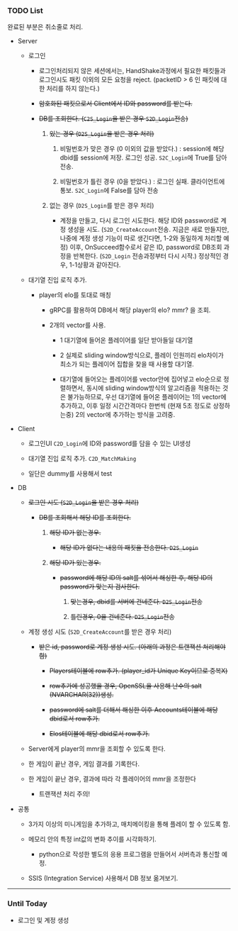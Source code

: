 ### TODO List

완료된 부분은 취소줄로 처리.

- Server
  
  - 로그인
    
    - 로그인처리되지 않은 세션에서는, HandShake과정에서 필요한 패킷들과 로그인시도 패킷 이외의 모든 요청을 reject. (packetID > 6 인 패킷에 대한 처리를 하지 않는다.)
    
    - ~~암호화된 패킷으로서 Client에서 ID와 password를 받는다.~~
    
    - ~~DB를 조회한다. (`C2S_Login`을 받은 경우 `S2D_Login`전송)~~
      
      1. ~~있는 경우 (`D2S_Login`을 받은 경우 처리)~~
         
         1. 비밀번호가 맞은 경우 (0 이외의 값을 받았다.) : session에 해당 dbid를 session에 저장. 로그인 성공. `S2C_Login`에 True를 담아 전송.
         
         2. 비밀번호가 틀린 경우 (0을 받았다.) : 로그인 실패. 클라이언트에 통보. `S2C_Login`에 False를 담아 전송
      
      2. 없는 경우 (`D2S_Login`를 받은 경우 처리)
         
         - 계정을 만들고, 다시 로그인 시도한다. 
           해당 ID와 password로 계정 생성을 시도. (`S2D_CreateAccount`전송. 지금은 새로 만들지만, 나중에 계정 생성 기능이 따로 생긴다면, 1-2와 동일하게 처리할 예정)
           이후, OnSucceed함수로서 같은 ID, password로 DB조회 과정을 반복한다. (`S2D_Login` 전송과정부터 다시 시작.)
           정상적인 경우, 1-1상황과 같아진다.
  
  - 대기열 진입 로직 추가.
    
    - player의 elo를 토대로 매칭
      
      - gRPC를 활용하여 DB에서 해당 player의 elo? mmr? 을 조회.
      
      - 2개의 vector를 사용.
        
        - 1 대기열에 들어온 플레이어를 일단 받아들일 대기열
        
        - 2 실제로 sliding window방식으로, 플레이 인원끼리 elo차이가 최소가 되는 플레이어 집합을 찾을 때 사용할 대기열.
        
        - 대기열에 들어오는 플레이어를 vector안에 집어넣고 elo순으로 정렬하면서, 동시에 sliding window방식의 알고리즘을 적용하는 것은 불가능하므로, 우선 대기열에 들어온 플레이어는 1의 vector에 추가하고, 이후 일정 시간간격마다 한번씩 (현재 5초 정도로 상정하는중) 2의 vector에 추가하는 방식을 고려중.

- Client
  
  - 로그인UI `C2D_Login`에 ID와 password를 담을 수 있는 UI생성
  
  - 대기열 진입 로직 추가. `C2D_MatchMaking`
  
  - 일단은 dummy를 사용해서 test

- DB
  
  - ~~로그인 시도 (`S2D_Login`을 받은 경우 처리)~~
    
    - ~~DB를 조회해서 해당 ID를 조회한다.~~
      
      1. ~~해당 ID가 없는경우.~~
         
         - ~~해당 ID가 없다는 내용의 패킷을 전송한다. `D2S_Login`~~
      
      2. ~~해당 ID가 있는경우.~~
         
         - ~~password에 해당 ID의 salt를 섞어서 해싱한 후, 해당 ID의 password가 맞는지 검사한다.~~
           
           1. ~~맞는경우, dbid를 서버에 건네준다. `D2S_Login`전송~~
           
           2. ~~틀린경우, 0을 건네준다. `D2S_Login`전송~~
  
  - 계정 생성 시도 (`S2D_CreateAccount`를 받은 경우 처리)
    
    - ~~받은 id, password로 계정 생성 시도. (아래의 과정은 트랜잭션 처리해야함)~~
      
      - ~~Players테이블에 row추가. (player_id가 Unique Key이므로 중복X)~~
      
      - ~~row추가에 성공했을 경우, OpenSSL을 사용해 난수의 salt (NVARCHAR(32))생성.~~
      
      - ~~password에 salt를 더해서 해싱한 이후 Accounts테이블에 해당 dbid로서 row추가.~~
      
      - ~~Elos테이블에 해당 dbid로서 row추가.~~
  
  - Server에게 player의 mmr을 조회할 수 있도록 한다.
  
  - 한 게임이 끝난 경우, 게임 결과를 기록한다.
  
  - 한 게임이 끝난 경우, 결과에 따라 각 플레이어의 mmr을 조정한다
    
    - 트랜잭션 처리 주의!

- 공통
  
  - 3가지 이상의 미니게임을 추가하고, 매치메이킹을 통해 플레이 할 수 있도록 함.
  
  - 메모리 안의 특정 int값의 변화 추이를 시각화하기.
    
    - python으로 작성한 별도의 응용 프로그램을 만들어서 서버측과 통신할 예정.
  
  - SSIS (Integration Service) 사용해서 DB 정보 옮겨보기.

---

### Until Today

- 로그인 및 계정 생성
